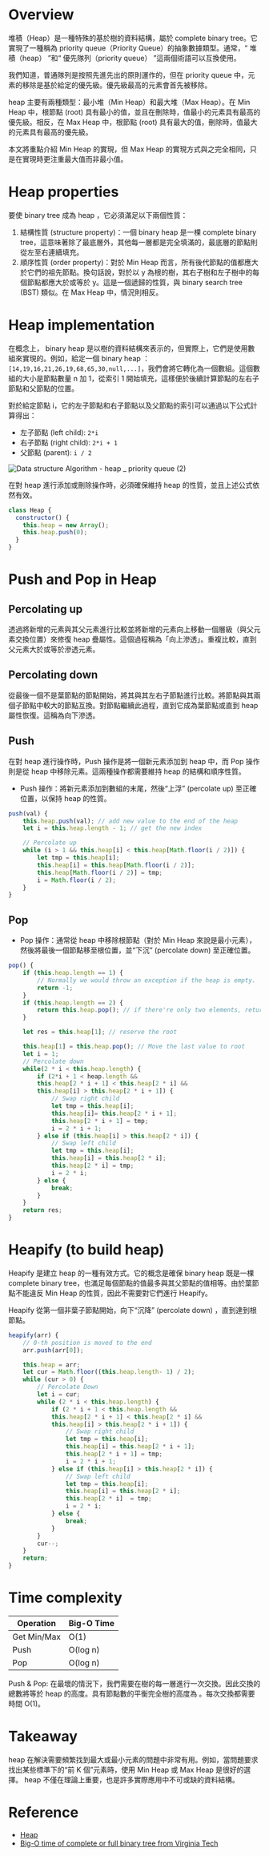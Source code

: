 # Overview

堆積（Heap）是一種特殊的基於樹的資料結構，屬於 complete binary tree。它實現了一種稱為 priority queue（Priority Queue）的抽象數據類型。通常，“ 堆積（heap） ”和“ 優先隊列（priority queue） ”這兩個術語可以互換使用。

我們知道，普通隊列是按照先進先出的原則運作的，但在 priority queue 中，元素的移除是基於給定的優先級。優先級最高的元素會首先被移除。

heap 主要有兩種類型：最小堆（Min Heap）和最大堆（Max Heap）。在 Min Heap 中，根節點 (root) 具有最小的值，並且在刪除時，值最小的元素具有最高的優先級。相反，在 Max Heap 中，根節點 (root) 具有最大的值，刪除時，值最大的元素具有最高的優先級。

本文將重點介紹 Min Heap 的實現，但 Max Heap 的實現方式與之完全相同，只是在實現時更注重最大值而非最小值。

# Heap properties

要使 binary tree 成為 heap ，它必須滿足以下兩個性質：

1. 結構性質 (structure property)：一個 binary heap 是一棵 complete binary tree，這意味著除了最底層外，其他每一層都是完全填滿的，最底層的節點則從左至右連續填充。
2. 順序性質 (order property)：對於 Min Heap 而言，所有後代節點的值都應大於它們的祖先節點。換句話說，對於以 y 為根的樹，其右子樹和左子樹中的每個節點都應大於或等於 y。這是一個遞歸的性質，與 binary search tree (BST) 類似。在 Max Heap 中，情況則相反。

# Heap implementation

在概念上， binary heap 是以樹的資料結構來表示的，但實際上，它們是使用數組來實現的。例如，給定一個 binary heap ：`[14,19,16,21,26,19,68,65,30,null,...]`，我們會將它轉化為一個數組。這個數組的大小是節點數量 n 加 1，從索引 1 開始填充，這樣便於後續計算節點的左右子節點和父節點的位置。

對於給定節點 i，它的左子節點和右子節點以及父節點的索引可以通過以下公式計算得出：

- 左子節點 (left child): `2*i`
- 右子節點 (right child): `2*i + 1`
- 父節點 (parent): `i / 2`

![Data structure   Algorithm - heap _ priority queue (2)](https://github.com/CAFECA-IO/KnowledgeManagement/assets/20677913/df5095e1-3f27-405e-89ea-144f5229d75f)


在對 heap 進行添加或刪除操作時，必須確保維持 heap 的性質，並且上述公式依然有效。

```jsx
class Heap {
  constructor() {
    this.heap = new Array();
    this.heap.push(0);
  }
}
```

# Push and Pop in Heap

## Percolating up

透過將新增的元素與其父元素進行比較並將新增的元素向上移動一個層級（與父元素交換位置）來修復 heap 疊屬性。這個過程稱為「向上滲透」。重複比較，直到父元素大於或等於滲透元素。

## Percolating down

從最後一個不是葉節點的節點開始，將其與其左右子節點進行比較。將節點與其兩個子節點中較大的節點互換。對節點繼續此過程，直到它成為葉節點或直到 heap 屬性恢復。這稱為向下滲透。

## Push

在對 heap 進行操作時，Push 操作是將一個新元素添加到 heap 中，而 Pop 操作則是從 heap 中移除元素。這兩種操作都需要維持 heap 的結構和順序性質。

- Push 操作：將新元素添加到數組的末尾，然後“上浮” (percolate up) 至正確位置，以保持 heap 的性質。

```jsx
push(val) {
    this.heap.push(val); // add new value to the end of the heap
    let i = this.heap.length - 1; // get the new index

    // Percolate up
    while (i > 1 && this.heap[i] < this.heap[Math.floor(i / 2)]) {
        let tmp = this.heap[i];
        this.heap[i] = this.heap[Math.floor(i / 2)];
        this.heap[Math.floor(i / 2)] = tmp;
        i = Math.floor(i / 2);
    }
}

```

## Pop

- Pop 操作：通常從 heap 中移除根節點（對於 Min Heap 來說是最小元素），然後將最後一個節點移至根位置，並“下沉” (percolate down) 至正確位置。

```jsx
pop() {
    if (this.heap.length == 1) {
        // Normally we would throw an exception if the heap is empty.
        return -1;
    }
    if (this.heap.length == 2) {
        return this.heap.pop(); // if there're only two elements, return the other one directly
    }

    let res = this.heap[1]; // reserve the root

    this.heap[1] = this.heap.pop(); // Move the last value to root
    let i = 1;
    // Percolate down
    while(2 * i < this.heap.length) {
        if (2*i + 1 < heap.length &&
        this.heap[2 * i + 1] < this.heap[2 * i] &&
        this.heap[i] > this.heap[2 * i + 1]) {
            // Swap right child
            let tmp = this.heap[i];
            this.heap[i]= this.heap[2 * i + 1];
            this.heap[2 * i + 1] = tmp;
            i = 2 * i + 1;
        } else if (this.heap[i] > this.heap[2 * i]) {
            // Swap left child
            let tmp = this.heap[i];
            this.heap[i] = this.heap[2 * i];
            this.heap[2 * i] = tmp;
            i = 2 * i;
        } else {
            break;
        }
    }
    return res;
}

```

# Heapify (to build heap)

Heapify 是建立 heap 的一種有效方式。它的概念是確保 binary heap 既是一棵 complete binary tree，也滿足每個節點的值最多與其父節點的值相等。由於葉節點不能違反 Min Heap 的性質，因此不需要對它們進行 Heapify。

Heapify 從第一個非葉子節點開始，向下“沉降” (percolate down) ，直到達到根節點。

```jsx
heapify(arr) {
    // 0-th position is moved to the end
    arr.push(arr[0]);

    this.heap = arr;
    let cur = Math.floor((this.heap.length- 1) / 2);
    while (cur > 0) {
        // Percolate Down
        let i = cur;
        while (2 * i < this.heap.length) {
            if (2 * i + 1 < this.heap.length &&
            this.heap[2 * i + 1] < this.heap[2 * i] &&
            this.heap[i] > this.heap[2 * i + 1]) {
                // Swap right child
                let tmp = this.heap[i];
                this.heap[i] = this.heap[2 * i + 1];
                this.heap[2 * i + 1] = tmp;
                i = 2 * i + 1;
            } else if (this.heap[i] > this.heap[2 * i]) {
                // Swap left child
                let tmp = this.heap[i];
                this.heap[i] = this.heap[2 * i];
                this.heap[2 * i]  = tmp;
                i = 2 * i;
            } else {
                break;
            }
        }
        cur--;
    }
    return;
}

```

# Time complexity

| Operation   | Big-O Time |
| ----------- | ---------- |
| Get Min/Max | O(1)       |
| Push        | O(log n)   |
| Pop         | O(log n)   |

Push & Pop: 在最壞的情況下，我們需要在樹的每一層進行一次交換。因此交換的總數將等於 heap 的高度。具有節點數的平衡完全樹的高度為 。每次交換都需要時間 O(1)。

# Takeaway

heap 在解決需要頻繁找到最大或最小元素的問題中非常有用。例如，當問題要求找出某些標準下的“前 K 個”元素時，使用 Min Heap 或 Max Heap 是很好的選擇。 heap 不僅在理論上重要，也是許多實際應用中不可或缺的資料結構。

# Reference

- [Heap](https://neetcode.io/courses/dsa-for-beginners/25)
- [Big-O time of complete or full binary tree from Virginia Tech](https://courses.cs.vt.edu/~cs3114/Fall09/wmcquain/Notes/T03a.BinaryTreeTheorems.pdf)
